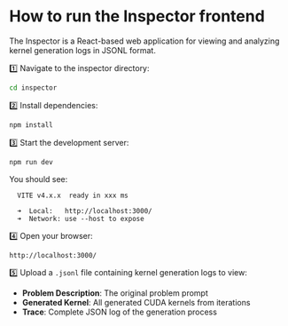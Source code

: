 # How to run the Inspector frontend

The Inspector is a React-based web application for viewing and analyzing kernel generation logs in JSONL format.

1️⃣ Navigate to the inspector directory:

```bash
cd inspector
```

2️⃣ Install dependencies:

```bash
npm install
```

3️⃣ Start the development server:

```bash
npm run dev
```

You should see:

```
  VITE v4.x.x  ready in xxx ms

  ➜  Local:   http://localhost:3000/
  ➜  Network: use --host to expose
```

4️⃣ Open your browser:

```
http://localhost:3000/
```

5️⃣ Upload a `.jsonl` file containing kernel generation logs to view:
   - **Problem Description**: The original problem prompt
   - **Generated Kernel**: All generated CUDA kernels from iterations
   - **Trace**: Complete JSON log of the generation process
